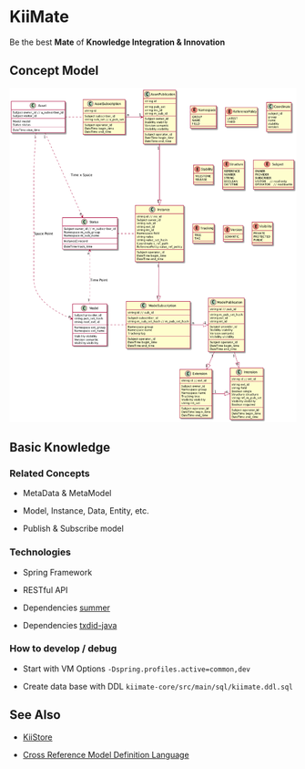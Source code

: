# KiiMate

Be the best **Mate** of **Knowledge Integration & Innovation**

## Concept Model

![KiiMate Concept Model](kiimate.png)

## Basic Knowledge

### Related Concepts

* MetaData & MetaModel

* Model, Instance, Data, Entity, etc.

* Publish & Subscribe model

### Technologies

* Spring Framework

* RESTful API

* Dependencies [summer](https://github.com/sinewang/summer)

* Dependencies [txdid-java](https://github.com/SINeWang/txdid-java)

### How to develop / debug

* Start with VM Options `-Dspring.profiles.active=common,dev`

* Create data base with DDL `kiimate-core/src/main/sql/kiimate.ddl.sql`

## See Also

* [KiiStore](https://github.com/sinewang/kii-store)

* [Cross Reference Model Definition Language](crmdl.md)